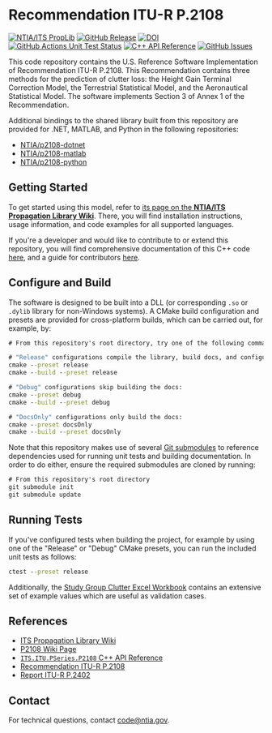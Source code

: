 # Recommendation ITU-R P.2108 #

[![NTIA/ITS PropLib][proplib-badge]][proplib-link]
[![GitHub Release][gh-releases-badge]][gh-releases-link]
[![DOI][doi-badge]][doi-link]
[![GitHub Actions Unit Test Status][gh-actions-test-badge]][gh-actions-test-link]
[![C++ API Reference][gh-actions-docs-badge]][gh-pages-docs-link]
[![GitHub Issues][gh-issues-badge]][gh-issues-link]

[proplib-badge]: https://img.shields.io/badge/PropLib-badge?label=%F0%9F%87%BA%F0%9F%87%B8%20NTIA%2FITS&labelColor=162E51&color=D63E04
[proplib-link]: https://ntia.github.io/propagation-library-wiki
[gh-actions-test-badge]: https://img.shields.io/github/actions/workflow/status/NTIA/p2108/ctest.yml?branch=main&logo=cmake&label=Build%2FTests&labelColor=162E51
[gh-actions-test-link]: https://github.com/NTIA/p2108/actions/workflows/ctest.yml
[gh-actions-docs-badge]: https://img.shields.io/github/actions/workflow/status/NTIA/p2108/doxygen.yml?branch=main&logo=c%2B%2B&label=Docs&labelColor=162E51
[gh-pages-docs-link]: https://ntia.github.io/p2108
[gh-releases-badge]: https://img.shields.io/github/v/release/NTIA/p2108?logo=github&label=Release&labelColor=162E51&color=D63E04
[gh-releases-link]: https://github.com/NTIA/p2108/releases
[gh-issues-badge]: https://img.shields.io/github/issues/NTIA/p2108?logo=github&label=Issues&labelColor=162E51
[gh-issues-link]: https://github.com/NTIA/p2108/issues
[doi-badge]: https://img.shields.io/badge/10.5281%2Fzenodo.7114033-x?logo=doi&logoColor=ffffff&labelColor=162E51&color=D63E04
[doi-link]: https://zenodo.org/badge/latestdoi/384267941

This code repository contains the U.S. Reference Software Implementation of
Recommendation ITU-R P.2108. This Recommendation contains three methods for the
prediction of clutter loss: the Height Gain Terminal Correction Model, the
Terrestrial Statistical Model, and the Aeronautical Statistical Model. The software
implements Section 3 of Annex 1 of the Recommendation.

Additional bindings to the shared library built from this repository are provided
for .NET, MATLAB, and Python in the following repositories:

- [NTIA/p2108-dotnet](https://github.com/NTIA/p2108-dotnet)
- [NTIA/p2108-matlab](https://github.com/NTIA/p2108-matlab)
- [NTIA/p2108-python](https://github.com/NTIA/p2108-python)

## Getting Started ##

To get started using this model, refer to
[its page on the **NTIA/ITS Propagation Library Wiki**](https://ntia.github.io/propagation-library-wiki/models/P2108/).
There, you will find installation instructions, usage information, and code
examples for all supported languages.

If you're a developer and would like to contribute to or extend this repository,
you will find comprehensive documentation of this C++ code
[here](https://ntia.github.io/P2108), and a guide for contributors
[here](CONTRIBUTING.md).

## Configure and Build ##

The software is designed to be built into a DLL (or corresponding `.so` or `.dylib`
library for non-Windows systems). A CMake build configuration and presets are
provided for cross-platform builds, which can be carried out, for example, by:

```cmd
# From this repository's root directory, try one of the following command pairs:

# "Release" configurations compile the library, build docs, and configure tests:
cmake --preset release
cmake --build --preset release

# "Debug" configurations skip building the docs:
cmake --preset debug
cmake --build --preset debug

# "DocsOnly" configurations only build the docs:
cmake --preset docsOnly
cmake --build --preset docsOnly
```

Note that this repository makes use of several
[Git submodules](https://git-scm.com/book/en/v2/Git-Tools-Submodules)
to reference dependencies used for running unit tests and building documentation.
In order to do either, ensure the required submodules are cloned by running:

```cmd
# From this repository's root directory
git submodule init
git submodule update
```

## Running Tests ##

If you've configured tests when building the project, for example by using one of
the "Release" or "Debug" CMake presets, you can run the included unit tests as follows:

```cmd
ctest --preset release
```

Additionally, the [Study Group Clutter Excel Workbook](https://www.itu.int/en/ITU-R/study-groups/rsg3/ionotropospheric/Clutter%20and%20BEL%20workbook_V2.xlsx)
contains an extensive set of example values which are useful as validation cases.

## References ##

* [ITS Propagation Library Wiki](https://ntia.github.io/propagation-library-wiki)
* [P2108 Wiki Page](https://ntia.github.io/propagation-library-wiki/models/P2108)
* [`ITS.ITU.PSeries.P2108` C++ API Reference](https://ntia.github.io/P2108)
* [Recommendation ITU-R P.2108](https://www.itu.int/rec/R-REC-P.2108/en)
* [Report ITU-R P.2402](https://www.itu.int/pub/R-REP-P.2402)

## Contact ##

For technical questions, contact <code@ntia.gov>.
